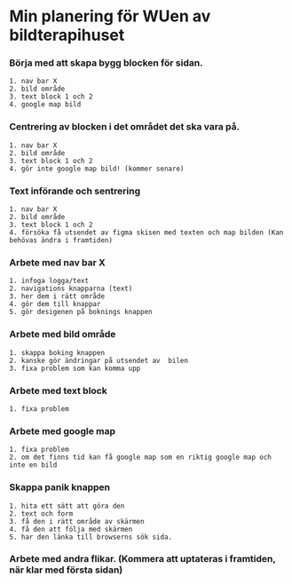 # Min planering för WUen av bildterapihuset

### Börja med att skapa bygg blocken för sidan.
    1. nav bar X
    2. bild område
    3. text block 1 och 2
    4. google map bild

### Centrering av blocken i det området det ska vara på.
    1. nav bar X
    2. bild område
    3. text block 1 och 2
    4. gör inte google map bild! (kommer senare)

### Text införande och sentrering 
    1. nav bar X
    2. bild område
    3. text block 1 och 2
    4. försöka få utsendet av figma skisen med texten och map bilden (Kan behövas ändra i framtiden)

 ### Arbete med nav bar X
    1. infoga logga/text
    2. navigations knapparna (text)
    3. her dem i rätt område
    4. gör dem till knappar
    5. gör desigenen på boknings knappen

### Arbete med bild område
    1. skappa boking knappen 
    2. kanske gör ändringar på utsendet av  bilen
    3. fixa problem som kan komma upp

### Arbete med text block 
    1. fixa problem 


### Arbete med google map 
    1. fixa problem 
    2. om det finns tid kan få google map som en riktig google map och inte en bild

### Skappa panik knappen
    1. hita ett sätt att göra den
    2. text och form
    3. få den i rätt område av skärmen
    4. få den att följa med skärmen
    5. har den länka till browserns sök sida.

### Arbete med andra flikar. (Kommera att uptateras i framtiden, när klar med första sidan)
     

